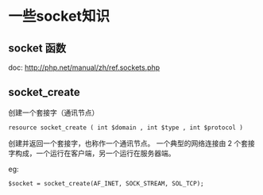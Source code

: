 # 一些socket知识


## socket 函数

doc: http://php.net/manual/zh/ref.sockets.php

## socket_create

创建一个套接字（通讯节点）

``` 
resource socket_create ( int $domain , int $type , int $protocol )
```

创建并返回一个套接字，也称作一个通讯节点。
一个典型的网络连接由 2 个套接字构成，一个运行在客户端，另一个运行在服务器端。

eg:

``` 
$socket = socket_create(AF_INET, SOCK_STREAM, SOL_TCP);
```